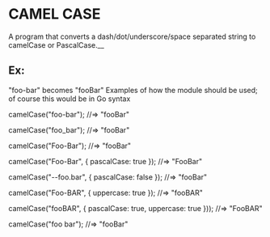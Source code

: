 # CAMEL CASE

A program that converts a dash/dot/underscore/space separated string to camelCase or PascalCase.__
## Ex:
"foo-bar" becomes "fooBar"
Examples of how the module should be used; of course this would be in Go syntax

camelCase("foo-bar");
//=> "fooBar"

camelCase("foo_bar");
//=> "fooBar"

camelCase("Foo-Bar");
//=> "fooBar"

camelCase("Foo-Bar", { pascalCase: true });
//=> "FooBar"

camelCase("--foo.bar", { pascalCase: false });
//=> "fooBar"

camelCase("Foo-BAR", { uppercase: true });
//=> "fooBAR"

camelCase("fooBAR", { pascalCase: true, uppercase: true }));
//=> "FooBAR"

camelCase("foo bar");
//=> "fooBar"
